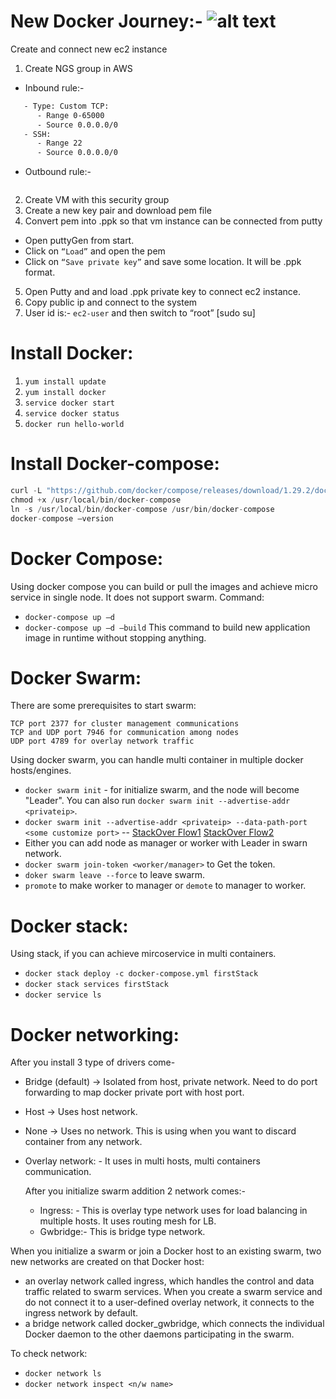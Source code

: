 # New Docker Journey:- ![alt text](https://github.com/rahuldasdevops/DockerFiles/blob/main/docker.jpg?raw=true)
Create and connect new ec2 instance
1.	Create NGS group in AWS
- Inbound rule:-
```sh
   - Type: Custom TCP:
      -	Range 0-65000
      -	Source 0.0.0.0/0
   - SSH:
      -	Range 22
      -	Source 0.0.0.0/0
 ```

- Outbound rule:-
```sh
```
 
2.	Create VM with this security group
3.	Create a new key pair and download pem file
4.	Convert pem into .ppk so that vm instance can be connected from putty
   -	Open puttyGen from start.
   -	Click on `“Load”` and open the pem
   -	Click on `“Save private key”` and save some location. It will be .ppk format. 
5.	Open Putty and and load .ppk private key to connect ec2 instance. 
6.	Copy public ip and connect to the system
7.	User id is:- `ec2-user` and then switch to “root” [sudo su]

# Install Docker:
1.	`yum install update`
2.	`yum install docker`
3.	`service docker start`
4.	`service docker status`
5.	`docker run hello-world`
# Install Docker-compose:
```js
curl -L "https://github.com/docker/compose/releases/download/1.29.2/docker-compose-$(uname -s)-$(uname -m)" -o /usr/local/bin/docker-compose
chmod +x /usr/local/bin/docker-compose
ln -s /usr/local/bin/docker-compose /usr/bin/docker-compose
docker-compose –version
```
# Docker Compose:
Using docker compose you can build or pull the images and achieve micro service in single node. It does not support swarm. 
Command:
   -	`docker-compose up –d`
   -	`docker-compose up –d –build` This command to build new application image in runtime without stopping anything.
# Docker Swarm:
There are some prerequisites to start swarm:
```
TCP port 2377 for cluster management communications
TCP and UDP port 7946 for communication among nodes
UDP port 4789 for overlay network traffic
```
Using docker swarm, you can handle multi container in multiple docker hosts/engines. 
- `docker swarm init` - for initialize swarm, and the node will become "Leader". You can also run `docker swarm init --advertise-addr <privateip>`.
- `docker swarm init --advertise-addr <privateip> --data-path-port <some customize port>` -- [StackOver Flow1](https://stackoverflow.com/questions/60438128/swarm-mode-routing-mesh-not-working-instead-is-working-like-host-mode-by-defaul) [StackOver Flow2](https://stackoverflow.com/questions/57151496/is-it-possible-to-customize-swarm-port-if-so-how-to-do-this)
-  Either you can add node as manager or worker with Leader in swarn network. 
- `docker swarm join-token <worker/manager>` to Get the token.
- `doker swarm leave --force` to leave swarm.
- `promote` to make worker to manager or `demote` to manager to worker.

# Docker stack:
Using stack, if you can achieve mircoservice in multi containers. 
   - 	`docker stack deploy -c docker-compose.yml firstStack`
   - 	`docker stack services firstStack`
   -	`docker service ls`
   
# Docker networking:
After you install 3 type of drivers come-
   -	Bridge (default) -> Isolated from host, private network. Need to do port forwarding to map docker private port with host port. 
   -	Host -> Uses host network. 
   -  None -> Uses no network. This is using when you want to discard container from any network. 
- Overlay network: - It uses in multi hosts, multi containers communication. 

   After you initialize swarm addition 2 network comes:-
   -	Ingress: - This is overlay type network uses for load balancing in multiple hosts. It uses routing mesh for LB. 
   -	Gwbridge:- This is bridge type network. 

When you initialize a swarm or join a Docker host to an existing swarm, two new networks are created on that Docker host:
   -	an overlay network called ingress, which handles the control and data traffic related to swarm services. When you create a swarm service and do not connect it to a user-defined overlay network, it connects to the ingress network by default.
   -	a bridge network called docker_gwbridge, which connects the individual Docker daemon to the other daemons participating in the swarm.

To check network:
   -	`docker network ls`
   -	`docker network inspect <n/w name>`

